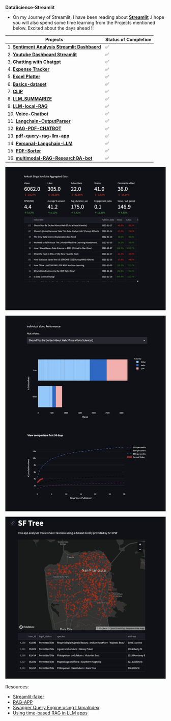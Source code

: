 
**DataScience-Streamlit**
- On my Journey of Streamlit, I have been reading about [**Streamlit**](https://docs.streamlit.io/library/get-started) .I hope you will also spend some time learning  from the Projects mentioned below. Excited about the days ahead !!

| Projects | Status of Completion |
| ----- | -----|
| 1. [**Sentiment Analysis Streamlit Dashbaord**](https://github.com/andysingal/Interactive-Dashboards-With-Streamlit/tree/main/PycharmProjects/Sentiment-Analysis-streamlit) | ✅ |
| 2. [**Youtube Dashboard Streamlit**](https://github.com/andysingal/DataScience-Streamlit) | ✅ | 
| 3. [**Chatting with Chatgpt**](https://github.com/andysingal/DataScience-Streamlit/tree/main/chatgpt) | ✅ | 
| 4. [**Expense Tracker**](https://github.com/andysingal/DataScience-Streamlit/tree/main/Expense_Tracker) | ✅ | 
| 5. [**Excel Plotter**](https://github.com/andysingal/DataScience-Streamlit/tree/main/Excel_files) | ✅ | 
| 6. [**Basics-dataset**](https://github.com/andysingal/DataScience-Streamlit/blob/main/basics/penguin1.py) | ✅ | 
| 7. [**CLIP**](https://github.com/andysingal/DataScience-Streamlit/tree/main/CLIP_streamlit) | ✅ |
| 8. [**LLM_SUMMARIZE**](https://github.com/andysingal/DataScience-Streamlit/tree/main/llm-summarize) | ✅ |
| 9. [**LLM-local-RAG**](https://github.com/Sydney-Informatics-Hub/LLM-local-RAG/blob/main/app.py) | ✅ |
| 10. [**Voice-Chatbot**](https://github.com/Rizwanali324/Urdu_voice_chatbot/blob/main/app.py) |  ✅ |
| 11. [**Langchain-OutputParser**](https://github.com/Jay-Nehra/LangchainProjects/tree/master) |  ✅ |
| 12. [**RAG-PDF-CHATBOT**](https://huggingface.co/spaces/prithivMLmods/RAG-PDF-CHATBOT/blob/main/app.py) | ✅ |
| 13. [**pdf-query-rag-llm-app**](https://github.com/nethacker/pdf-query-rag-llm-app) | ✅ |
| 14. [**Personal-Langchain-LLM**](https://github.com/JoaoAssalim/Personal-Langchain-LLM/blob/master/llm_chat.py) | ✅ |
| 15. [**PDF-Sorter**](https://github.com/MuhammadMoinFaisal/LargeLanguageModelsProjects/blob/main/PDF-Sorter/main.py) | ✅ | 
| 16. [**multimodal-RAG-ResearchQA-bot**](https://github.com/manthan410/multimodal-RAG-ResearchQA-bot/tree/main) | ✅ |  





![Image](https://github.com/andysingal/DataScience-Streamlit/blob/main/Images/Screen%20Shot%202023-04-18%20at%204.20.32%20PM.png)

![Image](https://github.com/andysingal/DataScience-Streamlit/blob/main/Images/Screen%20Shot%202023-04-18%20at%204.21.25%20PM.png)

![Image](https://github.com/andysingal/DataScience-Streamlit/blob/main/Images/Screen%20Shot%202023-05-10%20at%2011.41.21%20AM.png)


Resources:
- [Streamlit-faker](https://github.com/arnaudmiribel/streamlit-faker)
- [RAG-APP](https://github.com/sunilgiri7/RAG-APP/tree/main)
- [Swagger Query Engine using LlamaIndex](https://satishkumarandey.medium.com/introducing-the-swagger-query-engine-using-llamaindex-44fa8bbda139)
- [Using time-based RAG in LLM apps](https://blog.streamlit.io/using-time-based-rag-llm-apps-with-timescale-vector/)

